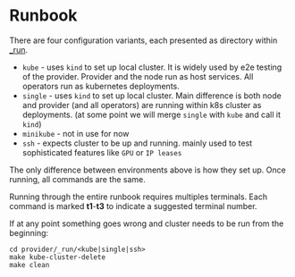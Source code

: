 # Runbook

There are four configuration variants, each presented as directory within [\_run](https://github.com/akash-network/provider/blob/gpu/\_run).

* `kube` - uses `kind` to set up local cluster. It is widely used by e2e testing of the provider. Provider and the node run as host services. All operators run as kubernetes deployments.
* `single` - uses `kind` to set up local cluster. Main difference is both node and provider (and all operators) are running within k8s cluster as deployments. (at some point we will merge `single` with `kube` and call it `kind`)
* `minikube` - not in use for now
* `ssh` - expects cluster to be up and running. mainly used to test sophisticated features like `GPU` or `IP leases`

The only difference between environments above is how they set up. Once running, all commands are the same.

Running through the entire runbook requires multiples terminals. Each command is marked **t1**-**t3** to indicate a suggested terminal number.

If at any point something goes wrong and cluster needs to be run from the beginning:

```shell
cd provider/_run/<kube|single|ssh>
make kube-cluster-delete
make clean
```
